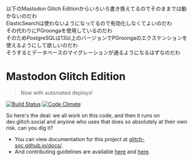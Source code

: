 
 以下のMastodon Glitch Editionからいろいろ書き換えてるのでそのままでは動かないのだわ  
 ElasticSearchは使わないようになってるので有効化しなくてよいのだわ  
 その代わりにPGroongaを使用しているのだわ  
 そのためPostgreSQLは13以上のバージョンでPGroongaのエクステンションを使えるようにして欲しいのだわ  
 そうするとデータベースのマイグレーションが通るようになるはずなのだわ  

#  Mastodon Glitch Edition  #

>   Now with automated deploys!

[![Build Status](https://img.shields.io/circleci/project/github/glitch-soc/mastodon.svg)][circleci]
[![Code Climate](https://img.shields.io/codeclimate/maintainability/glitch-soc/mastodon.svg)][code_climate]

[circleci]: https://circleci.com/gh/glitch-soc/mastodon
[code_climate]: https://codeclimate.com/github/glitch-soc/mastodon

So here's the deal: we all work on this code, and then it runs on dev.glitch.social and anyone who uses that does so absolutely at their own risk. can you dig it?

- You can view documentation for this project at [glitch-soc.github.io/docs/](https://glitch-soc.github.io/docs/).
- And contributing guidelines are available [here](CONTRIBUTING.md) and [here](https://glitch-soc.github.io/docs/contributing/).
